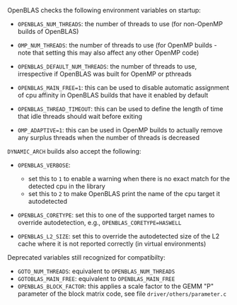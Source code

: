 OpenBLAS checks the following environment variables on startup:

* `OPENBLAS_NUM_THREADS`: the number of threads to use (for non-OpenMP builds
  of OpenBLAS)
* `OMP_NUM_THREADS`: the number of threads to use (for OpenMP builds - note
  that setting this may also affect any other OpenMP code)
* `OPENBLAS_DEFAULT_NUM_THREADS`: the number of threads to use, irrespective if
  OpenBLAS was built for OpenMP or pthreads

* `OPENBLAS_MAIN_FREE=1`: this can be used to disable automatic assignment of
  cpu affinity in OpenBLAS builds that have it enabled by default
* `OPENBLAS_THREAD_TIMEOUT`: this can be used to define the length of time
  that idle threads should wait before exiting
* `OMP_ADAPTIVE=1`: this can be used in OpenMP builds to actually remove any
  surplus threads when the number of threads is decreased


`DYNAMIC_ARCH` builds also accept the following:

* `OPENBLAS_VERBOSE`:

    - set this to `1` to enable a warning when there is no exact match for the
      detected cpu in the library
    - set this to `2` to make OpenBLAS print the name of the cpu target it
      autodetected

* `OPENBLAS_CORETYPE`: set this to one of the supported target names to
  override autodetection, e.g., `OPENBLAS_CORETYPE=HASWELL`
* `OPENBLAS_L2_SIZE`: set this to override the autodetected size of the L2
  cache where it is not reported correctly (in virtual environments)


Deprecated variables still recognized for compatibilty:

* `GOTO_NUM_THREADS`: equivalent to `OPENBLAS_NUM_THREADS`
* `GOTOBLAS_MAIN_FREE`: equivalent to `OPENBLAS_MAIN_FREE`
* `OPENBLAS_BLOCK_FACTOR`: this applies a scale factor to the GEMM "P"
  parameter of the block matrix code, see file `driver/others/parameter.c`
